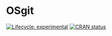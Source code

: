 
<!-- README.md is generated from README.Rmd. Please edit that file -->

# OSgit

<!-- badges: start -->

[![Lifecycle:
experimental](https://img.shields.io/badge/lifecycle-experimental-orange.svg)](https://lifecycle.r-lib.org/articles/stages.html#experimental)
[![CRAN
status](https://www.r-pkg.org/badges/version/OSgit)](https://CRAN.R-project.org/package=OSgit)  
<!-- badges: end -->
